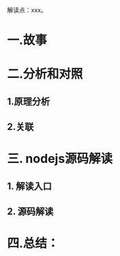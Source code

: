 解读点：xxx。

# 一.故事


# 二.分析和对照


## 1.原理分析
## 2.关联

# 三. nodejs源码解读
## 1. 解读入口


## 2. 源码解读


# 四.总结：

